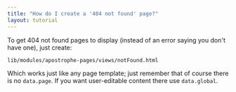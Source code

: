 ```yaml
---
title: "How do I create a '404 not found' page?"
layout: tutorial
---
```


To get 404 not found pages to display (instead of an
error saying you don't have one), just create:

```bash
lib/modules/apostrophe-pages/views/notFound.html
```

Which works just like any page template; just remember that of course
there is no `data.page`. If you want user-editable content there use
`data.global`.

